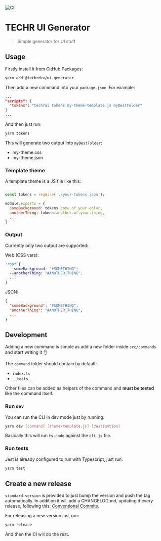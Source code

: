 ![CI](https://github.com/techrdev/ui-generator/workflows/CI/badge.svg)

# TECHR UI Generator

> Simple generator for UI stuff


## Usage

Firstly install it from GitHub Packages:

```bash
yarn add @techrdev/ui-generator
```

Then add a new command into your `package.json`. For example:

```json
...
"scripts": {
  "tokens": "techrui tokens my-theme-template.js myDestFolder"
}
...
```

And then just run:

```bash
yarn tokens
```

This will generate two output into `myDestFolder`:

- my-theme.css
- my-theme.json

### Template theme

A template theme is a JS file like this:

```js

const tokens = require('./your-tokens.json');

module.exports = {
  someBackground: tokens.some.of.your.color,
  anotherThing: tokens.another.of.your.thing,
  ...
}
```

### Output

Currently only two output are supported:

Web (CSS vars):

```css
:root {
  --someBackground: "#SOMETHING";
  --anotherThing: "#ANOTHER_THING";
  ...
}
```

JSON:
```json
{
  "someBackground": "#SOMETHING",
  "anotherThing": "#ANOTHER_THING",
  ...
}
```

## Development

Adding a new command is simple as add a new folder inside `src/commands` and start writing it 👌

The `command` folder should contain by default:

- `index.ts`
- `__tests__`

Other files can be added as helpers of the command and **must be tested** like the command itself.

### Run `dev`

You can run the CLI in dev mode just by running:

```bash
yarn dev [command] [theme-template.js] [destination]
```

Basically this will run `ts-node` against the `cli.js` file.

### Run tests

Jest is already configured to run with Typescript, just run:

```bash
yarn test
```

## Create a new release

`standard-version` is provided to just bump the version and push the tag automatically. In addition it will add a CHANGELOG.md, updating it every release, following this: [Conventional Commits](conventionalcommits.org/en/v1.0.0-beta.4/).

For releasing a new version just run:

```bash
yarn release
```

And then the CI will do the rest.



